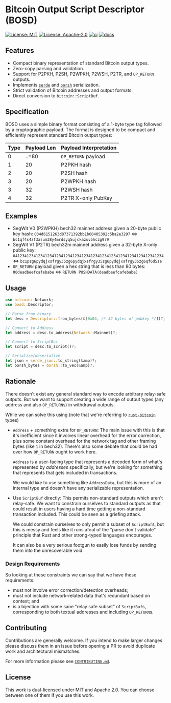 # Bitcoin Output Script Descriptor (BOSD)

[![License: MIT](https://img.shields.io/badge/License-MIT-blue.svg)](https://opensource.org/licenses/MIT)
[![License: Apache-2.0](https://img.shields.io/badge/License-Apache-blue.svg)](https://opensource.org/licenses/apache-2-0)
[![ci](https://github.com/alpenlabs/bitcoin-bosd/actions/workflows/lint.yml/badge.svg?event=push)](https://github.com/alpenlabs/bitcoin-bosd/actions)
[![docs](https://img.shields.io/badge/docs-bosd-orange)](https://docs.rs/bitcoin-bosd)

## Features

- Compact binary representation of standard Bitcoin output types.
- Zero-copy parsing and validation.
- Support for P2PKH, P2SH, P2WPKH, P2WSH, P2TR, and `OP_RETURN` outputs.
- Implements [`serde`](https://serde.rs) and [`borsh`](https://borsh.io) serialization.
- Strict validation of Bitcoin addresses and output formats.
- Direct conversion to `bitcoin::ScriptBuf`.

## Specification

BOSD uses a simple binary format consisting of
a 1-byte type tag followed by a cryptographic payload.
The format is designed to be compact
and efficiently represent standard Bitcoin output types:

| Type | Payload Len | Payload Interpretation |
| ---- | ----------- | ---------------------- |
| 0    | ..=80       | `OP_RETURN` payload    |
| 1    | 20          | P2PKH hash             |
| 2    | 20          | P2SH hash              |
| 3    | 20          | P2WPKH hash            |
| 3    | 32          | P2WSH hash             |
| 4    | 32          | P2TR X-only PubKey     |

## Examples

- SegWit V0 (P2WPKH) bech32 mainnet address given a 20-byte public key hash:
  `034d6151263d87371392bb1b60405392c5ba2e3297` $\iff$ `bc1qf4s4zf3asum38y4mrdsyq5ujckazuv5hczg979`
- SegWit V1 (P2TR) bech32m mainnet address given a 32-byte X-only public key:
  `041234123412341234123412341234123412341234123412341234123412341234`
  $\iff$ `bc1pzg6pydqjxsfrgy35zg6pydqjxsfrgy35zg6pydqjxsfrgy35zg6qf6d5se`
- `OP_RETURN` payload given a hex string that is less than 80 bytes:
  `00deadbeefcafebabe` $\iff$ `RETURN PUSHDATA(deadbeefcafebabe)`

## Usage

```rust
use bitcoin::Network;
use bosd::Descriptor;

// Parse from binary
let desc = Descriptor::from_bytes(&[0x04, /* 32 bytes of pubkey */])?;

// Convert to Address
let address = desc.to_address(Network::Mainnet)?;

// Convert to ScriptBuf
let script = desc.to_script()?;

// Serialize/deserialize
let json = serde_json::to_string(&amp)?;
let borsh_bytes = borsh::to_vec(&amp)?;
```

## Rationale

There doesn't exist any general standard way to encode arbitrary relay-safe
outputs. But we want to support creating a wide range of output types
(any address and also `OP_RETURN`s) in withdrawal outputs.

While we can solve this using
(note that we're referring to
[`rust-bitcoin`](https://github.com/rust-bitcoin/rust-bitcoin/)
types)

- `Address` + something extra for `OP_RETURN`:
  The main issue with this is that it's inefficient since it involves linear
  overhead for the error correction, plus some constant overhead for the network
  tag and other framing bytes (like `1` in bech32). There's also some debate that
  could be had over how `OP_RETURN` ought to work here.

  `Address` is a user-facing type that represents a decoded form of what's
  represented by _addresses_ specifically, but we're looking for something that
  represents that gets included in transactions.

  We would _like_ to use something like `AddressData`, but this is more of an
  internal type and doesn't have any serializable representation.

- Use `ScriptBuf` directly:
  This permits non-standard outputs which aren't relay-safe. We want to constrain
  ourselves to standard outputs as that could result in users having a hard
  time getting a non-standard transaction included. This could be seen as a griefing
  attack.

  We could constrain ourselves to only permit a subset of `ScriptBuf`s, but this
  is messy and feels like it runs afoul of the "parse don't validate" principle
  that Rust and other strong-typed languages encourages.

  It can also be a very serious footgun to easily lose funds by sending them
  into the unrecoverable void.

### Design Requirements

So looking at these constraints we can say that we have these requirements:

- must not involve error correction/detection overheads;
- must not include network-related data that's redundant based on context; and
- is a bijection with some sane "relay safe subset" of `ScriptBuf`s,
  corresponding to both textual addresses and including `OP_RETURN`s.

## Contributing

Contributions are generally welcome.
If you intend to make larger changes please discuss them in an issue
before opening a PR to avoid duplicate work and architectural mismatches.

For more information please see [`CONTRIBUTING.md`](/CONTRIBUTING.md).

## License

This work is dual-licensed under MIT and Apache 2.0.
You can choose between one of them if you use this work.
